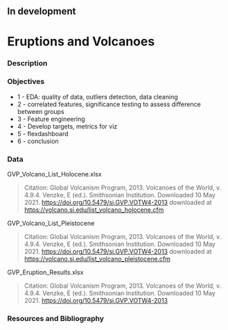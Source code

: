 In development
--------------

# Eruptions and Volcanoes

### Description

### Objectives

* 1 - EDA: quality of data, outliers detection, data cleaning
* 2 - correlated features, significance testing to assess difference between groups
* 3 - Feature engineering
* 4 - Develop targets, metrics for viz
* 5 - flexdashboard
* 6 - conclusion

### Data



GVP_Volcano_List_Holocene.xlsx
>Citation: Global Volcanism Program, 2013. Volcanoes of the World, v. 4.9.4. Venzke, E (ed.). Smithsonian Institution. Downloaded 10 May 2021. https://doi.org/10.5479/si.GVP.VOTW4-2013
downloaded at https://volcano.si.edu/list_volcano_holocene.cfm

GVP_Volcano_List_Pleistocene
>Citation: Global Volcanism Program, 2013. Volcanoes of the World, v. 4.9.4. Venzke, E (ed.). Smithsonian Institution. Downloaded 10 May 2021. https://doi.org/10.5479/si.GVP.VOTW4-2013
downloaded at  https://volcano.si.edu/list_volcano_pleistocene.cfm

GVP_Eruption_Results.xlsx
>Citation: Global Volcanism Program, 2013. Volcanoes of the World, v. 4.9.4. Venzke, E (ed.). Smithsonian Institution. Downloaded 10 May 2021. https://doi.org/10.5479/si.GVP.VOTW4-2013

### Resources and Bibliography
